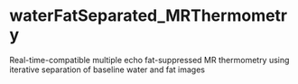 # waterFatSeparated_MRThermometry
Real-time-compatible multiple echo fat-suppressed MR thermometry using iterative separation of baseline water and fat images
